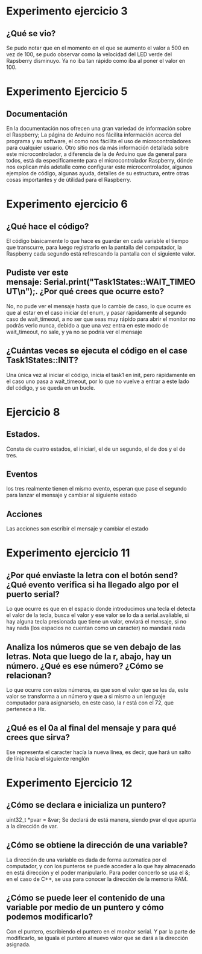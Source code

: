 # Experimento ejercicio 3
## ¿Qué se vio?
Se pudo notar que en el momento en el que se aumento el valor a 500 en vez de 100, se pudo observar como la velocidad del LED verde del Rapsberry disminuyo.
Ya no iba tan rápido como iba al poner el valor en 100.
# Experimento Ejercicio 5
## Documentación
En la documentación nos ofrecen una gran variedad de información sobre el Raspberry; La página de Arduino nos fácilita información acerca del programa y su software, el como nos fácilita el uso de microcontroladores para cualquier usuario.
Otro sitio nos da más información detallada sobre este microcontrolador, a diferencia de la de Arduino que da general para todos, está da especificamente para el microcontrolador Raspberry, dónde nos explican más adetalle como configurar este microcontrolador, algunos ejemplos de código, algunas ayuda, detalles de su estructura, entre otras cosas importantes y de útilidad para el Raspberry.

# Experimento ejercicio 6
## ¿Qué hace el código?
El código básicamente lo que hace es guardar en cada variable el tiempo que transcurre, para luego registrarlo en la pantalla del computador, la Raspberry cada segundo está refrescando la pantalla con el siguiente valor.
## Pudiste ver este mensaje: Serial.print("Task1States::WAIT_TIMEOUT\n");. ¿Por qué crees que ocurre esto?
No, no pude ver el mensaje hasta que lo cambie de caso, lo que ocurre es que al estar en el caso iniciar del enum, y pasar rápidamente al segundo caso de wait_timeout, a no ser que seas muy rápido para abrir el monitor no podrás verlo nunca, debido a que una vez entra en este modo de wait_timeout, no sale,  y ya no se podría ver el mensaje
## ¿Cuántas veces se ejecuta el código en el case Task1States::INIT?
Una única vez al iniciar el código, inicia el task1 en init, pero rápidamente en el caso uno pasa a wait_timeout, por lo que no vuelve a entrar a este lado del código, y se queda en un bucle.
# Ejercicio 8
## Estados.
Consta de cuatro estados, el iniciarl, el de un segundo, el de dos y el de tres.
## Eventos
los tres realmente tienen el mismo evento, esperan que pase el segundo para lanzar el mensaje y cambiar al siguiente estado
## Acciones
Las acciones son escribir el mensaje y cambiar el estado
# Experimento ejercicio 11
## ¿Por qué enviaste la letra con el botón send? ¿Qué evento verifica si ha llegado algo por el puerto serial? 
Lo que ocurre es que en el espacio donde introducimos una tecla el detecta el valor de la tecla, busca el valor y ese valor se lo da a serial.avaliable, si hay alguna tecla presionada que tiene un valor, enviará el mensaje, si no hay nada (los espacios no cuentan como un caracter) no mandará nada
## Analiza los números que se ven debajo de las letras. Nota que luego de la r, abajo, hay un número. ¿Qué es ese número? ¿Cómo se relacionan?
Lo que ocurre con estos números, es que son el valor que se les da, este valor se transforma a un número y que a si mismo a un lenguaje computador para asignarselo, en este caso, la r está con el 72, que pertenece a Hx.
## ¿Qué es el 0a al final del mensaje y para qué crees que sirva?
Ese representa el caracter hacía la nueva línea, es decir, que hará un salto de línia hacía el siguiente renglón

# Experimento Ejercicio 12
## ¿Cómo se declara e inicializa un puntero?
uint32_t *pvar = &var;
Se declará de está manera, siendo pvar el que apunta a la dirección de var.
## ¿Cómo se obtiene la dirección de una variable?
La dirección de una variable es dada de forma automatica por el computador, y con los punteros se puede acceder a lo que hay almacenado en está dirección y el poder manipularlo.
Para poder concerlo se usa el &; en el caso de C++, se usa para conocer la dirección de la memoria RAM.
## ¿Cómo se puede leer el contenido de una variable por medio de un puntero y cómo podemos modificarlo?
Con el puntero, escribiendo el puntero en el monitor serial.
Y par la parte de modificarlo, se iguala el puntero al nuevo valor que se dará a la dirección asignada.






